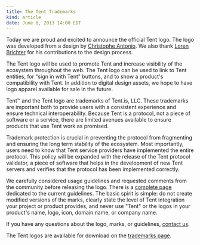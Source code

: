 ```yaml
---
title: The Tent Trademarks
kind: article
date: June 8, 2013 14:00 EDT
---
```


Today we are proud and excited to announce the official Tent logo. The logo was developed from a design by [Christophe Antonio](http://www.designforthem.com). We also thank [Loren Brichter](https://lorenb.tent.is) for his contributions to the design process.

The Tent logo will be used to promote Tent and increase visibility of the ecosystem throughout the web. The Tent logo can be used to link to Tent entities, for "sign in with Tent" buttons, and to show a product's compatibility with Tent. In addition to digital design assets, we hope to have logo apparel available for sale in the future.

Tent™ and the Tent logo are trademarks of Tent.is, LLC. These trademarks are important both to provide users with a consistent experience and ensure technical interoperability. Because Tent is a protocol, not a piece of software or a service, there are limited avenues available to ensure products that use Tent work as promised. 

Trademark protection is crucial in preventing the protocol from fragmenting and ensuring the long term stability of the ecosystem. Most importantly, users need to know that Tent service providers have implemented the entire protocol. This policy will be expanded with the release of the Tent protocol validator, a piece of software that helps in the development of new Tent servers and verifies that the protocol has been implemented correctly. 

We carefully considered usage guidelines and requested comments from the community before releasing the logo. There is a [complete page](/trademark-guidelines) dedicated to the current guidelines. The basic spirit is simple: do not create modified versions of the marks, clearly state the level of Tent integration your project or product provides, and never use "Tent" or the logos in your product's name, logo, icon, domain name, or company name. 

If you have any questions about the logo, marks, or guidelines, [contact us](mailto:help@tent.io).

The Tent logos are available for download on the [trademarks page](/trademark-guidelines).
